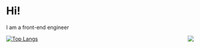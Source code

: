# Hi!

I am a front-end engineer

<img align="right" src="https://github-readme-stats.vercel.app/api?username=1247748612&show_icons=true&icon_color=CE1D2D&text_color=718096&bg_color=ffffff&hide_title=true" />[![Top Langs](https://github-readme-stats.vercel.app/api/top-langs/?&layout=compact&username=1247748612)](https://github.com/anuraghazra/github-readme-stats)
